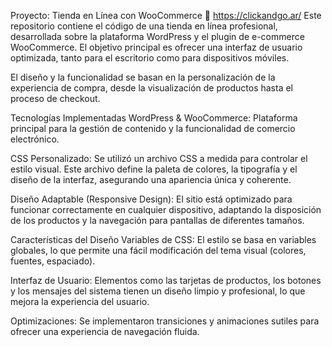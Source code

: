 Proyecto: Tienda en Línea con WooCommerce 🛒 https://clickandgo.ar/
Este repositorio contiene el código de una tienda en línea profesional, desarrollada sobre la plataforma WordPress y el plugin de e-commerce WooCommerce. El objetivo principal es ofrecer una interfaz de usuario optimizada, tanto para el escritorio como para dispositivos móviles.

El diseño y la funcionalidad se basan en la personalización de la experiencia de compra, desde la visualización de productos hasta el proceso de checkout.

Tecnologías Implementadas
WordPress & WooCommerce: Plataforma principal para la gestión de contenido y la funcionalidad de comercio electrónico.

CSS Personalizado: Se utilizó un archivo CSS a medida para controlar el estilo visual. Este archivo define la paleta de colores, la tipografía y el diseño de la interfaz, asegurando una apariencia única y coherente.

Diseño Adaptable (Responsive Design): El sitio está optimizado para funcionar correctamente en cualquier dispositivo, adaptando la disposición de los productos y la navegación para pantallas de diferentes tamaños.

Características del Diseño
Variables de CSS: El estilo se basa en variables globales, lo que permite una fácil modificación del tema visual (colores, fuentes, espaciado).

Interfaz de Usuario: Elementos como las tarjetas de productos, los botones y los mensajes del sistema tienen un diseño limpio y profesional, lo que mejora la experiencia del usuario.

Optimizaciones: Se implementaron transiciones y animaciones sutiles para ofrecer una experiencia de navegación fluida.
